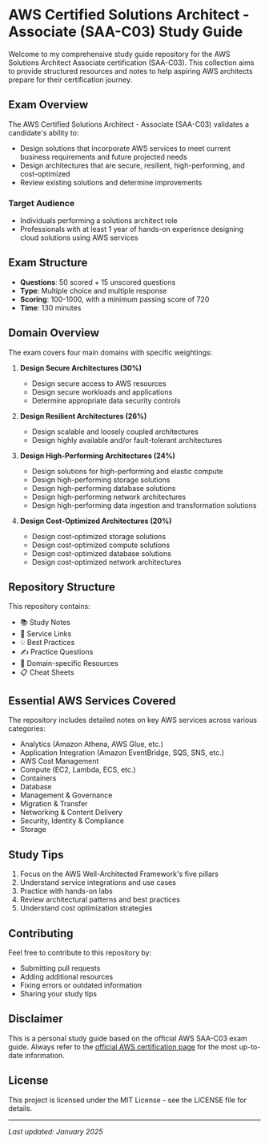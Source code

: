 # AWS Certified Solutions Architect - Associate (SAA-C03) Study Guide

Welcome to my comprehensive study guide repository for the AWS Solutions Architect Associate certification (SAA-C03). This collection aims to provide structured resources and notes to help aspiring AWS architects prepare for their certification journey.

## Exam Overview

The AWS Certified Solutions Architect - Associate (SAA-C03) validates a candidate's ability to:

- Design solutions that incorporate AWS services to meet current business requirements and future projected needs
- Design architectures that are secure, resilient, high-performing, and cost-optimized
- Review existing solutions and determine improvements

### Target Audience

- Individuals performing a solutions architect role
- Professionals with at least 1 year of hands-on experience designing cloud solutions using AWS services

## Exam Structure

- **Questions**: 50 scored + 15 unscored questions
- **Type**: Multiple choice and multiple response
- **Scoring**: 100-1000, with a minimum passing score of 720
- **Time**: 130 minutes

## Domain Overview

The exam covers four main domains with specific weightings:

1. **Design Secure Architectures (30%)**
   - Design secure access to AWS resources
   - Design secure workloads and applications
   - Determine appropriate data security controls

2. **Design Resilient Architectures (26%)**
   - Design scalable and loosely coupled architectures
   - Design highly available and/or fault-tolerant architectures

3. **Design High-Performing Architectures (24%)**
   - Design solutions for high-performing and elastic compute
   - Design high-performing storage solutions
   - Design high-performing database solutions
   - Design high-performing network architectures
   - Design high-performing data ingestion and transformation solutions

4. **Design Cost-Optimized Architectures (20%)**
   - Design cost-optimized storage solutions
   - Design cost-optimized compute solutions
   - Design cost-optimized database solutions
   - Design cost-optimized network architectures

## Repository Structure

This repository contains:

- 📚 Study Notes
- 🔗 Service Links
- 💡 Best Practices
- ✍️ Practice Questions
- 🎯 Domain-specific Resources
- 📋 Cheat Sheets

## Essential AWS Services Covered

The repository includes detailed notes on key AWS services across various categories:

- Analytics (Amazon Athena, AWS Glue, etc.)
- Application Integration (Amazon EventBridge, SQS, SNS, etc.)
- AWS Cost Management
- Compute (EC2, Lambda, ECS, etc.)
- Containers
- Database
- Management & Governance
- Migration & Transfer
- Networking & Content Delivery
- Security, Identity & Compliance
- Storage

## Study Tips

1. Focus on the AWS Well-Architected Framework's five pillars
2. Understand service integrations and use cases
3. Practice with hands-on labs
4. Review architectural patterns and best practices
5. Understand cost optimization strategies

## Contributing

Feel free to contribute to this repository by:
- Submitting pull requests
- Adding additional resources
- Fixing errors or outdated information
- Sharing your study tips

## Disclaimer

This is a personal study guide based on the official AWS SAA-C03 exam guide. Always refer to the [official AWS certification page](https://aws.amazon.com/certification/certified-solutions-architect-associate/) for the most up-to-date information.

## License

This project is licensed under the MIT License - see the LICENSE file for details.

---

*Last updated: January 2025*
